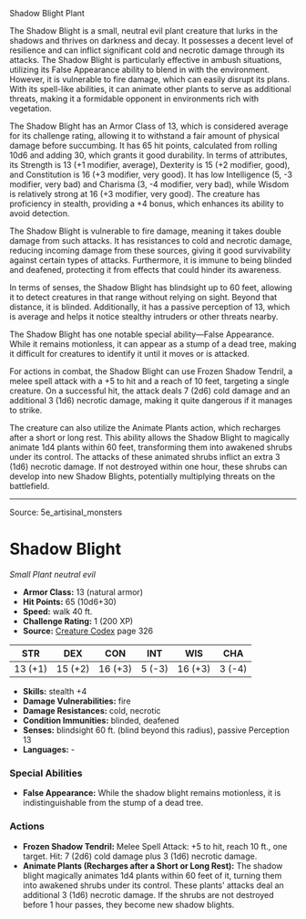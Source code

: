<MonsterName/>Shadow Blight</MonsterName>
<CreatureType/>Plant</CreatureType>

<summary>The Shadow Blight is a small, neutral evil plant creature that lurks in the shadows and thrives on darkness and decay. It possesses a decent level of resilience and can inflict significant cold and necrotic damage through its attacks. The Shadow Blight is particularly effective in ambush situations, utilizing its False Appearance ability to blend in with the environment. However, it is vulnerable to fire damage, which can easily disrupt its plans. With its spell-like abilities, it can animate other plants to serve as additional threats, making it a formidable opponent in environments rich with vegetation.</summary>

<detail>

The Shadow Blight has an Armor Class of 13, which is considered average for its challenge rating, allowing it to withstand a fair amount of physical damage before succumbing. It has 65 hit points, calculated from rolling 10d6 and adding 30, which grants it good durability. In terms of attributes, its Strength is 13 (+1 modifier, average), Dexterity is 15 (+2 modifier, good), and Constitution is 16 (+3 modifier, very good). It has low Intelligence (5, -3 modifier, very bad) and Charisma (3, -4 modifier, very bad), while Wisdom is relatively strong at 16 (+3 modifier, very good). The creature has proficiency in stealth, providing a +4 bonus, which enhances its ability to avoid detection.

The Shadow Blight is vulnerable to fire damage, meaning it takes double damage from such attacks. It has resistances to cold and necrotic damage, reducing incoming damage from these sources, giving it good survivability against certain types of attacks. Furthermore, it is immune to being blinded and deafened, protecting it from effects that could hinder its awareness.

In terms of senses, the Shadow Blight has blindsight up to 60 feet, allowing it to detect creatures in that range without relying on sight. Beyond that distance, it is blinded. Additionally, it has a passive perception of 13, which is average and helps it notice stealthy intruders or other threats nearby.

The Shadow Blight has one notable special ability—False Appearance. While it remains motionless, it can appear as a stump of a dead tree, making it difficult for creatures to identify it until it moves or is attacked.

For actions in combat, the Shadow Blight can use Frozen Shadow Tendril, a melee spell attack with a +5 to hit and a reach of 10 feet, targeting a single creature. On a successful hit, the attack deals 7 (2d6) cold damage and an additional 3 (1d6) necrotic damage, making it quite dangerous if it manages to strike.

The creature can also utilize the Animate Plants action, which recharges after a short or long rest. This ability allows the Shadow Blight to magically animate 1d4 plants within 60 feet, transforming them into awakened shrubs under its control. The attacks of these animated shrubs inflict an extra 3 (1d6) necrotic damage. If not destroyed within one hour, these shrubs can develop into new Shadow Blights, potentially multiplying threats on the battlefield.</detail>



---

Source: 5e_artisinal_monsters

# Shadow Blight

*Small* *Plant* *neutral evil*

- **Armor Class:** 13 (natural armor)
- **Hit Points:** 65 (10d6+30)
- **Speed:** walk 40 ft.
- **Challenge Rating:** 1 (200 XP)
- **Source:** [Creature Codex](https://koboldpress.com/kpstore/product/creature-codex-for-5th-edition-dnd) page 326

| STR | DEX | CON | INT | WIS | CHA |
| --- | --- | --- | --- | --- | --- |
| 13 (+1) | 15 (+2) | 16 (+3) | 5 (-3) | 16 (+3) | 3 (-4) |

- **Skills:** stealth +4
- **Damage Vulnerabilities:** fire
- **Damage Resistances:** cold, necrotic
- **Condition Immunities:** blinded, deafened
- **Senses:** blindsight 60 ft. (blind beyond this radius), passive Perception 13
- **Languages:** -

### Special Abilities

- **False Appearance:** While the shadow blight remains motionless, it is indistinguishable from the stump of a dead tree.

### Actions

- **Frozen Shadow Tendril:** Melee Spell Attack: +5 to hit, reach 10 ft., one target. Hit: 7 (2d6) cold damage plus 3 (1d6) necrotic damage.
- **Animate Plants (Recharges after a Short or Long Rest):** The shadow blight magically animates 1d4 plants within 60 feet of it, turning them into awakened shrubs under its control. These plants' attacks deal an additional 3 (1d6) necrotic damage. If the shrubs are not destroyed before 1 hour passes, they become new shadow blights.




